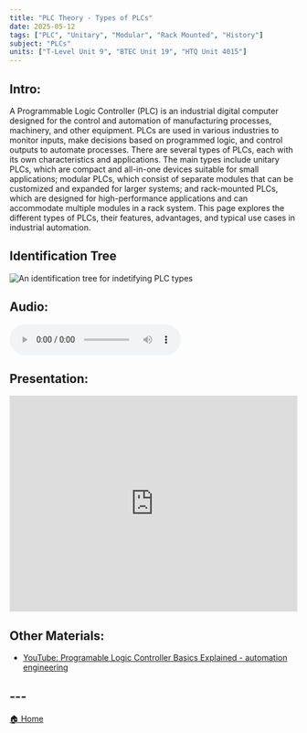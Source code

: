 ```yaml
---
title: "PLC Theory - Types of PLCs"
date: 2025-05-12
tags: ["PLC", "Unitary", "Modular", "Rack Mounted", "History"]
subject: "PLCs"
units: ["T-Level Unit 9", "BTEC Unit 19", "HTQ Unit 4015"]
---
```


## Intro:

A Programmable Logic Controller (PLC) is an industrial digital computer designed for the control and automation of manufacturing processes, machinery, and other equipment. PLCs are used in various industries to monitor inputs, make decisions based on programmed logic, and control outputs to automate processes. There are several types of PLCs, each with its own characteristics and applications. The main types include unitary PLCs, which are compact and all-in-one devices suitable for small applications; modular PLCs, which consist of separate modules that can be customized and expanded for larger systems; and rack-mounted PLCs, which are designed for high-performance applications and can accommodate multiple modules in a rack system. This page explores the different types of PLCs, their features, advantages, and typical use cases in industrial automation.

## Identification Tree

<img src="https://EngineeringShare.github.io/engineering-hub/images/PLCTypeTree.png" alt="An identification tree for indetifying PLC types" />

## Audio:

<audio controls>
    <source src="https://EngineeringShare.github.io/engineering-hub/audio/PLC Theory - Types of PLCs.mp3" type="audio/mpeg">
    Your browser does not support the audio element.
</audio>

## Presentation:

<div style="position: relative; width: 100%; height: 0; padding-top: 75%;">
    <iframe src="https://EngineeringShare.github.io/engineering-hub/presentations/PLC Theory - Types of PLCs.pdf" 
        style="position: absolute; top: 0; left: 0; width: 100%; height: 100%; border: none;">
    </iframe>
</div>

## Other Materials:
* [YouTube: Programable Logic Controller Basics Explained - automation engineering](https://youtu.be/uOtdWHMKhnw)

## ---

<a href="https://engineeringshare.github.io/engineering-hub">🏠 Home</a>

